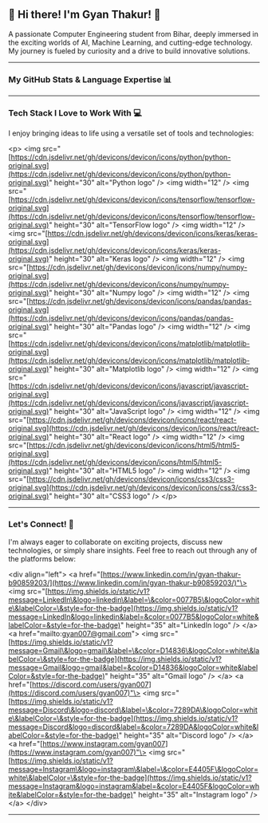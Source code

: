 ## 👋 Hi there\! I'm Gyan Thakur\! 🚀

A passionate Computer Engineering student from Bihar, deeply immersed in the exciting worlds of AI, Machine Learning, and cutting-edge technology. My journey is fueled by curiosity and a drive to build innovative solutions.

-----

### My GitHub Stats & Language Expertise 📊

-----

### Tech Stack I Love to Work With 💻

I enjoy bringing ideas to life using a versatile set of tools and technologies:

\<p\>
\<img src="[https://cdn.jsdelivr.net/gh/devicons/devicon/icons/python/python-original.svg](https://cdn.jsdelivr.net/gh/devicons/devicon/icons/python/python-original.svg)" height="30" alt="Python logo" /\>
\<img width="12" /\>
\<img src="[https://cdn.jsdelivr.net/gh/devicons/devicon/icons/tensorflow/tensorflow-original.svg](https://cdn.jsdelivr.net/gh/devicons/devicon/icons/tensorflow/tensorflow-original.svg)" height="30" alt="TensorFlow logo" /\>
\<img width="12" /\>
\<img src="[https://cdn.jsdelivr.net/gh/devicons/devicon/icons/keras/keras-original.svg](https://cdn.jsdelivr.net/gh/devicons/devicon/icons/keras/keras-original.svg)" height="30" alt="Keras logo" /\>
\<img width="12" /\>
\<img src="[https://cdn.jsdelivr.net/gh/devicons/devicon/icons/numpy/numpy-original.svg](https://cdn.jsdelivr.net/gh/devicons/devicon/icons/numpy/numpy-original.svg)" height="30" alt="Numpy logo" /\>
\<img width="12" /\>
\<img src="[https://cdn.jsdelivr.net/gh/devicons/devicon/icons/pandas/pandas-original.svg](https://cdn.jsdelivr.net/gh/devicons/devicon/icons/pandas/pandas-original.svg)" height="30" alt="Pandas logo" /\>
\<img width="12" /\>
\<img src="[https://cdn.jsdelivr.net/gh/devicons/devicon/icons/matplotlib/matplotlib-original.svg](https://cdn.jsdelivr.net/gh/devicons/devicon/icons/matplotlib/matplotlib-original.svg)" height="30" alt="Matplotlib logo" /\>
\<img width="12" /\>
\<img src="[https://cdn.jsdelivr.net/gh/devicons/devicon/icons/javascript/javascript-original.svg](https://cdn.jsdelivr.net/gh/devicons/devicon/icons/javascript/javascript-original.svg)" height="30" alt="JavaScript logo" /\>
\<img width="12" /\>
\<img src="[https://cdn.jsdelivr.net/gh/devicons/devicon/icons/react/react-original.svg](https://cdn.jsdelivr.net/gh/devicons/devicon/icons/react/react-original.svg)" height="30" alt="React logo" /\>
\<img width="12" /\>
\<img src="[https://cdn.jsdelivr.net/gh/devicons/devicon/icons/html5/html5-original.svg](https://cdn.jsdelivr.net/gh/devicons/devicon/icons/html5/html5-original.svg)" height="30" alt="HTML5 logo" /\>
\<img width="12" /\>
\<img src="[https://cdn.jsdelivr.net/gh/devicons/devicon/icons/css3/css3-original.svg](https://cdn.jsdelivr.net/gh/devicons/devicon/icons/css3/css3-original.svg)" height="30" alt="CSS3 logo" /\>
\</p\>

-----

### Let's Connect\! 📱

I'm always eager to collaborate on exciting projects, discuss new technologies, or simply share insights. Feel free to reach out through any of the platforms below:

\<div align="left"\>
\<a href="[https://www.linkedin.com/in/gyan-thakur-b90859203/](https://www.linkedin.com/in/gyan-thakur-b90859203/)"\>
\<img src="[https://img.shields.io/static/v1?message=LinkedIn\&logo=linkedin\&label=\&color=0077B5\&logoColor=white\&labelColor=\&style=for-the-badge](https://img.shields.io/static/v1?message=LinkedIn&logo=linkedin&label=&color=0077B5&logoColor=white&labelColor=&style=for-the-badge)" height="35" alt="LinkedIn logo" /\>
\</a\>
\<a href="mailto:gyan007@gmail.com"\>
\<img src="[https://img.shields.io/static/v1?message=Gmail\&logo=gmail\&label=\&color=D14836\&logoColor=white\&labelColor=\&style=for-the-badge](https://img.shields.io/static/v1?message=Gmail&logo=gmail&label=&color=D14836&logoColor=white&labelColor=&style=for-the-badge)" height="35" alt="Gmail logo" /\>
\</a\>
\<a href="[https://discord.com/users/gyan007](https://discord.com/users/gyan007)"\>
\<img src="[https://img.shields.io/static/v1?message=Discord\&logo=discord\&label=\&color=7289DA\&logoColor=white\&labelColor=\&style=for-the-badge](https://img.shields.io/static/v1?message=Discord&logo=discord&label=&color=7289DA&logoColor=white&labelColor=&style=for-the-badge)" height="35" alt="Discord logo" /\>
\</a\>
\<a href="[https://www.instagram.com/gyan007](https://www.instagram.com/gyan007)"\>
\<img src="[https://img.shields.io/static/v1?message=Instagram\&logo=instagram\&label=\&color=E4405F\&logoColor=white\&labelColor=\&style=for-the-badge](https://img.shields.io/static/v1?message=Instagram&logo=instagram&label=&color=E4405F&logoColor=white&labelColor=&style=for-the-badge)" height="35" alt="Instagram logo" /\>
\</a\>
\</div\>

-----
